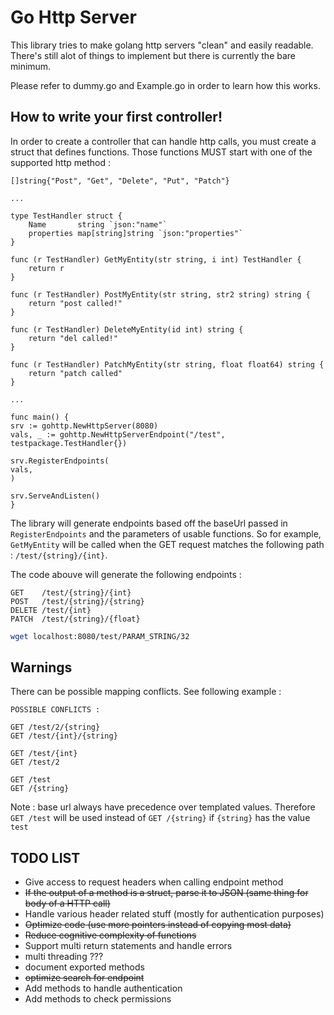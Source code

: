 # Go Http Server
This library tries to make golang http servers
"clean" and easily readable. There's still alot of
things to implement but there is currently the bare minimum.

Please refer to dummy.go and Example.go in order to learn
how this works.

## How to write your first controller!
In order to create a controller that can handle http calls,
you must create a struct that defines functions.
Those functions MUST start with one of the supported http method :
```golang
[]string{"Post", "Get", "Delete", "Put", "Patch"}

...

type TestHandler struct {
	Name       string `json:"name"`
	properties map[string]string `json:"properties"`
}

func (r TestHandler) GetMyEntity(str string, i int) TestHandler {
    return r
}

func (r TestHandler) PostMyEntity(str string, str2 string) string {
    return "post called!"
}

func (r TestHandler) DeleteMyEntity(id int) string {
    return "del called!"
}

func (r TestHandler) PatchMyEntity(str string, float float64) string {
    return "patch called"
}

...

func main() {
srv := gohttp.NewHttpServer(8080)
vals, _ := gohttp.NewHttpServerEndpoint("/test", testpackage.TestHandler{})

srv.RegisterEndpoints(
vals,
)

srv.ServeAndListen()
}

```
The library will generate endpoints based off the baseUrl passed in `RegisterEndpoints`
and the parameters of usable functions. So for example, `GetMyEntity` will be called
when the GET request matches the following path : `/test/{string}/{int}`.

The code abouve will generate the following endpoints :
```
GET    /test/{string}/{int}
POST   /test/{string}/{string}
DELETE /test/{int}
PATCH  /test/{string}/{float}
```

```bash
wget localhost:8080/test/PARAM_STRING/32
```

## Warnings
There can be possible mapping conflicts.
See following example :
```
POSSIBLE CONFLICTS :

GET /test/2/{string}
GET /test/{int}/{string}

GET /test/{int}
GET /test/2

GET /test
GET /{string}
```

Note : base url always have precedence over templated values.
Therefore `GET /test` will be used instead of `GET /{string}`
if `{string}` has the value `test`

## TODO LIST
- Give access to request headers when calling endpoint method
- ~~If the output of a method is a struct, parse it to JSON (same thing for body of a HTTP call)~~
- Handle various header related stuff (mostly for authentication purposes)
- ~~Optimize code (use more pointers instead of copying most data)~~
- ~~Reduce cognitive complexity of functions~~
- Support multi return statements and handle errors
- multi threading ???
- document exported methods
- ~~optimize search for endpoint~~
- Add methods to handle authentication
- Add methods to check permissions